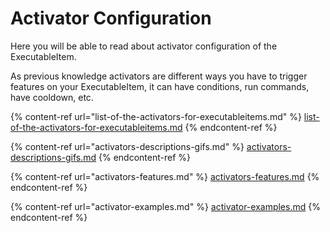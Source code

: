 # Activator Configuration

Here you will be able to read about activator configuration of the ExecutableItem.&#x20;

As previous knowledge activators are different ways you have to trigger features on your ExecutableItem, it can have conditions, run commands, have cooldown, etc.

{% content-ref url="list-of-the-activators-for-executableitems.md" %}
[list-of-the-activators-for-executableitems.md](list-of-the-activators-for-executableitems.md)
{% endcontent-ref %}

{% content-ref url="activators-descriptions-gifs.md" %}
[activators-descriptions-gifs.md](activators-descriptions-gifs.md)
{% endcontent-ref %}

{% content-ref url="activators-features.md" %}
[activators-features.md](activators-features.md)
{% endcontent-ref %}

{% content-ref url="activator-examples.md" %}
[activator-examples.md](activator-examples.md)
{% endcontent-ref %}
